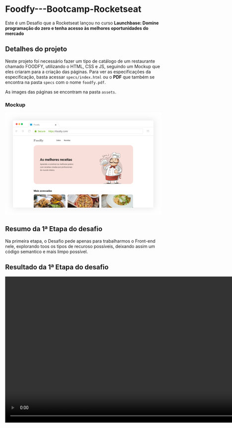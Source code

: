 # Foodfy---Bootcamp-Rocketseat

Este é um Desafio que a Rocketseat lançou no curso **Launchbase: Domine programação do zero e tenha acesso às melhores oportunidades do mercado**

## Detalhes do projeto
Neste projeto foi necessário fazer um tipo de catálogo de um restaurante chamado FOODFY, utilizando o HTML, CSS e JS, seguindo um Mockup que eles criaram para a criação das páginas. Para ver as especificações da especificação, basta acessar `specs/index.html` ou o **PDF** que também se encontra na pasta `specs` com o nome `foodfy.pdf`.

As images das páginas se encontram na pasta `assets`.

### Mockup
<img src="https://github.com/370isa/Foodfy---Bootcamp-Rocketseat/blob/master/specs/mockup.png" />

## Resumo da 1ª Etapa do desafio
Na primeira etapa, o Desafio pede apenas para trabalharmos o Front-end nele, explorando toos os tipos de recuroso possíveis, deixando assim um código semantico e mais limpo possível.

## Resultado da 1ª Etapa do desafio
<video src="video/result-desafio1.mp4" style="width: 940px; height: auto;"></video>
